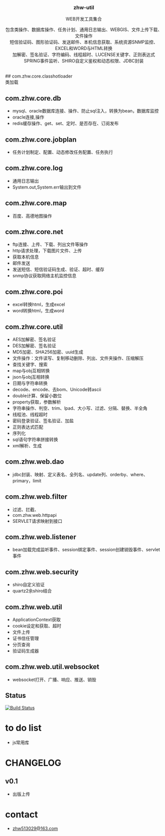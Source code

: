 <p align="center">
	<h3 align="center">zhw-util</h3>
	<p align="center">WEB开发工具集合</p>
	<p align="center">
	包含类操作、数据库操作、任务计划、通用日志输出、WEBGIS、文件上传下载、文件操作<br>
	短信验证码、图形验证码、发送邮件、本机信息获取、系统资源SNMP监控、EXCEL和WORD与HTML转换<br>
	加解密、签名验证、字符编码、线程超时、LUCENSE关键字、正则表达式<br>
	SPRING事件监听、SHIRO自定义鉴权和动态权限、JDBC封装<br>
	</p>  
</p>


</br>
## com.zhw.core.classhotloader </br>
类加载  </br>

## com.zhw.core.db</br>
* mysql、oracle数据库连接、操作、防止sql注入，转换为bean，数据库监控
* oracle连接,操作
* redis缓存操作、get、set、定时、是否存在、订阅发布
## com.zhw.core.jobplan
* 任务计划制定、配置、动态修改任务配置、任务执行
## com.zhw.core.log
* 通用日志输出
* System.out,System.err输出到文件
## com.zhw.core.map
* 百度、高德地图操作
## com.zhw.core.net
* ftp连接、上传、下载、列出文件等操作
* http请求处理，下载图片文件、上传
* 获取本机信息
* 邮件发送
* 发送短信、短信验证码生成、验证、超时、缓存
* snmp协议获取网络主机监控信息
## com.zhw.core.poi
* excel转换html，生成excel
* word转换html，生成word
## com.zhw.core.util
* AES加解密、签名验证
* DES加解密、签名验证
* MD5加密、SHA256加密、uuid生成
* 文件操作：文件读写、复制移动删除、列出、文件夹操作、压缩解压
* 查找关键字、搜索
* map与obj互相转换
* json与obj互相转换
* 日期与字符串转换
* decode、encode、去bom、Unicode转ascii
* double计算、保留小数位
* property获取，参数解析
* 字符串操作、判空、trim、lpad、大小写、过滤、分隔、替换、半全角
* 线程池、线程超时
* 密码登录验证、签名验证、加盐
* 正则表达式匹配
* 序列化
* sql语句字符串拼接转换
* xml解析、生成
## com.zhw.web.dao
* jdbc封装、映射、定义表名、全列名、update列、orderby、where、primary，limit
## com.zhw.web.filter
* 过滤、拦截、
* com.zhw.web.httpapi
* SERVLET请求映射到接口
## com.zhw.web.listener
* bean加载完成监听事件、session绑定事件、session创建销毁事件、servlet事件
## com.zhw.web.security
* shiro自定义验证
* quartz2余shiro结合
## com.zhw.web.util
* ApplicationContext获取
* cookie设定和获取、超时
* 文件上传
* 证书信任管理
* 分页查询
* 验证码生成器
## com.zhw.web.util.websocket
* websocket打开、广播、响应、推送、销毁

## Status
[![Build Status](https://img.shields.io/travis/twbs/bootstrap/v4-dev.svg)](https://github.com/makeok/zhw-util)
# to do list
* js常用库
# CHANGELOG
## v0.1
* 出版上传
# contact
* <zhw513029@163.com>
